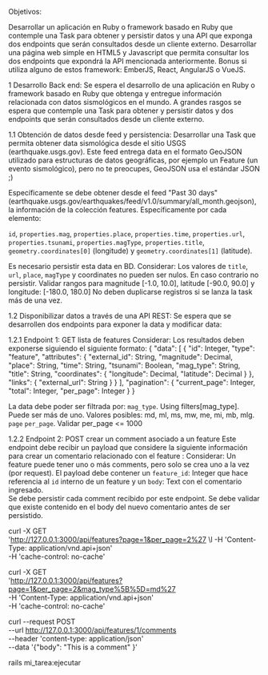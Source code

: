 <!--Esperamos las pruebas hasta el 15/04/2024-->

Objetivos:

Desarrollar un aplicación en Ruby o framework basado en Ruby que contemple una Task para obtener y persistir datos y una API que exponga dos endpoints que serán consultados desde un cliente externo.
Desarrollar una página web simple en HTML5 y Javascript que permita consultar los dos endpoints que expondrá la API mencionada anteriormente. Bonus si utiliza alguno de estos framework: EmberJS, React, AngularJS o VueJS.

1 Desarrollo Back end:
Se espera el desarrollo de una aplicación en Ruby o framework basado en Ruby que obtenga y entregue información relacionada con datos sismológicos en el mundo. A grandes rasgos se espera que contemple una Task para obtener y persistir datos y dos endpoints que serán consultados desde un cliente externo.

1.1 Obtención de datos desde feed y persistencia:
Desarrollar una Task que permita obtener data sismológica desde el sitio USGS (earthquake.usgs.gov). Este feed entrega data en el formato GeoJSON utilizado para estructuras de datos geográficas, por ejemplo un Feature (un evento sismológico), pero no te preocupes, GeoJSON usa el estándar JSON ;)

Específicamente se debe obtener desde el feed "Past 30 days" (earthquake.usgs.gov/earthquakes/feed/v1.0/summary/all_month.geojson), la información de la colección features. Específicamente por cada elemento:

`id`, `properties.mag`, `properties.place`, `properties.time`, `properties.url`, `properties.tsunami`, `properties.magType`, `properties.title`, `geometry.coordinates[0]` (longitude) y `geometry.coordinates[1]` (latitude).

Es necesario persistir esta data en BD. Considerar:
Los valores de `title`, `url`, `place`, `magType` y coordinates no pueden ser nulos. En caso contrario no persistir.
Validar rangos para magnitude [-1.0, 10.0], latitude [-90.0, 90.0] y longitude: [-180.0, 180.0]
No deben duplicarse registros si se lanza la task más de una vez.

1.2 Disponibilizar datos a través de una API REST:
Se espera que se desarrollen dos endpoints para exponer la data y modificar data:

1.2.1 Endpoint 1: GET lista de features
Considerar:
Los resultados deben exponerse siguiendo el siguiente formato:
{
"data": [
{
"id": Integer,
"type": "feature",
"attributes": {
"external_id": String,
"magnitude": Decimal,
"place": String,
"time": String,
"tsunami": Boolean,
"mag_type": String,
"title": String,
"coordinates": {
"longitude": Decimal,
"latitude": Decimal
}
},
"links": {
"external_url": String
}
}
],
"pagination": {
"current_page": Integer,
"total": Integer,
"per_page": Integer
}
}

La data debe poder ser filtrada por:
`mag_type`. Using filters[mag_type]. Puede ser más de uno. Valores posibles: md, ml, ms, mw, me, mi, mb, mlg.
`page`
`per_page`. Validar per_page <= 1000

1.2.2 Endpoint 2: POST crear un comment asociado a un feature
Este endpoint debe recibir un payload que considere la siguiente información para crear un comentario relacionado con el feature :
Considerar:
Un feature puede tener uno o más comments, pero solo se crea uno a la vez (por request).
El payload debe contener un `feature_id`: Integer que hace referencia al `id` interno de un feature y un `body`: Text con el comentario ingresado.  
Se debe persistir cada comment recibido por este endpoint.
Se debe validar que existe contenido en el body del nuevo comentario antes de ser persistido.

curl -X GET \
'http://127.0.0.1:3000/api/features?page=1&per_page=2%27 \l
-H 'Content-Type: application/vnd.api+json' \
-H 'cache-control: no-cache'

curl -X GET \
'http://127.0.0.1:3000/api/features?page=1&per_page=2&mag_type%5B%5D=md%27 \
-H 'Content-Type: application/vnd.api+json' \
-H 'cache-control: no-cache'

curl --request POST \
--url http://127.0.0.1:3000/api/features/1/comments \
--header 'content-type: application/json' \
--data '{"body": "This is a comment" }'

rails mi_tarea:ejecutar
